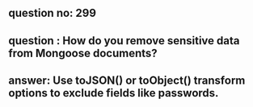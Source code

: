 
      
## question no: 299

## question : How do you remove sensitive data from Mongoose documents?

## answer: Use toJSON() or toObject() transform options to exclude fields like passwords.
      